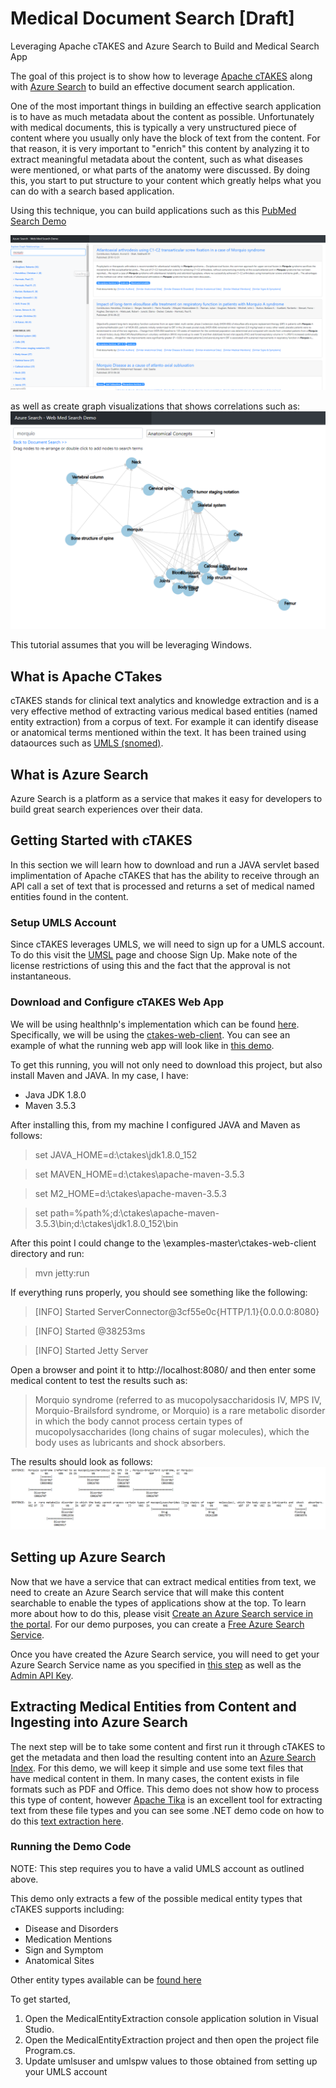 # Medical Document Search [Draft]
Leveraging Apache cTAKES and Azure Search to Build and Medical Search App

The goal of this project is to show how to leverage [Apache cTAKES](http://ctakes.apache.org/) along with [Azure Search](https://azure.microsoft.com/en-us/services/search/) to build an effective document search application.  

One of the most important things in building an effective search application is to have as much metadata about the content as possible.  Unfortunately with medical documents, this is typically a very unstructured piece of content where you usually only have the block of text from the content.  For that reason, it is very important to "enrich" this content by analyzing it to extract meaningful metadata about the content, such as what diseases were mentioned, or what parts of the anatomy were discussed.  By doing this, you start to put structure to your content which greatly helps what you can do with a search based application.

Using this technique, you can build applications such as this [PubMed Search Demo](http://webmedsearch.azurewebsites.net)

![Medical NER Search Demo of PubMed](https://raw.githubusercontent.com/liamca/medical-ner-search/master/pubmed_search_demo.png)

as well as create graph visualizations that shows correlations such as: 
![Medical NER Search Graph Demo of PubMed](https://raw.githubusercontent.com/liamca/medical-ner-search/master/medical_search_graph.png)

This tutorial assumes that you will be leveraging Windows.

## What is Apache CTakes
cTAKES stands for clinical text analytics and knowledge extraction and is a very effective method of extracting various medical based entities (named entity extraction) from a corpus of text.  For example it can identify disease or anatomical terms mentioned within the text.  It has been trained using dataources such as [UMLS (snomed)](https://www.nlm.nih.gov/healthit/snomedct/).

## What is Azure Search
Azure Search is a platform as a service that makes it easy for developers to build great search experiences over their data.  

## Getting Started with cTAKES
In this section we will learn how to download and run a JAVA servlet based implimentation of Apache cTAKES that has the ability to receive through an API call a set of text that is processed and returns a set of medical named entities found in the content.

### Setup UMLS Account
Since cTAKES leverages UMLS, we will need to sign up for a UMLS account.  To do this visit the [UMSL](https://www.nlm.nih.gov/research/umls/) page and choose Sign Up.  Make note of the license restrictions of using this and the fact that the approval is not instantaneous.

### Download and Configure cTAKES Web App
We will be using healthnlp's implementation which can be found [here](https://github.com/healthnlp/examples).  Specifically, we will be using the [ctakes-web-client](https://github.com/healthnlp/examples/tree/master/ctakes-web-client).  You can see an example of what the running web app will look like in [this demo](http://54.68.117.30:8080/index.jsp).

To get this running, you will not only need to download this project, but also install Maven and JAVA.  In my case, I have:
* Java JDK 1.8.0
* Maven 3.5.3

After installing this, from my machine I configured JAVA and Maven as follows:

> set JAVA_HOME=d:\ctakes\jdk1.8.0_152

> set MAVEN_HOME=d:\ctakes\apache-maven-3.5.3

> set M2_HOME=d:\ctakes\apache-maven-3.5.3

> set path=%path%;d:\ctakes\apache-maven-3.5.3\bin;d:\ctakes\jdk1.8.0_152\bin

After this point I could change to the \examples-master\ctakes-web-client directory and run:
> mvn jetty:run

If everything runs properly, you should see something like the following: 
> [INFO] Started ServerConnector@3cf55e0c{HTTP/1.1}{0.0.0.0:8080}

> [INFO] Started @38253ms

> [INFO] Started Jetty Server

Open a browser and point it to http://localhost:8080/ and then enter some medical content to test the results such as: 
> Morquio syndrome (referred to as mucopolysaccharidosis IV, MPS IV, Morquio-Brailsford syndrome, or Morquio) is a rare metabolic disorder in which the body cannot process certain types of mucopolysaccharides (long chains of sugar molecules), which the body uses as lubricants and shock absorbers.

The results should look as follows:
![Medical NER Example using cTAKES](https://raw.githubusercontent.com/liamca/medical-ner-search/master/medical_ner_example.png)

## Setting up Azure Search
Now that we have a service that can extract medical entities from text, we need to create an Azure Search service that will make this content searchable to enable the types of applications show at the top.  To learn more about how to do this, please visit [Create an Azure Search service in the portal](https://docs.microsoft.com/en-us/azure/search/search-create-service-portal).  For our demo purposes, you can create a [Free Azure Search Service](https://docs.microsoft.com/en-us/azure/search/search-what-is-azure-search#free-trial).

Once you have created the Azure Search service, you will need to get your Azure Search Service name as you specified in [this step](https://docs.microsoft.com/en-us/azure/search/search-create-service-portal#name-the-service-and-url-endpoint) as well as the [Admin API Key](https://docs.microsoft.com/en-us/azure/search/search-create-index-dotnet#identify-your-azure-search-services-admin-api-key).

## Extracting Medical Entities from Content and Ingesting into Azure Search
The next step will be to take some content and first run it through cTAKES to get the metadata and then load the resulting content into an [Azure Search Index](https://docs.microsoft.com/en-us/azure/search/search-create-index-dotnet).  For this demo, we will keep it simple and use some text files that have medical content in them.  In many cases, the content exists in file formats such as PDF and Office.  This demo does not show how to process this type of content, however [Apache Tika](https://tika.apache.org/) is an excellent tool for extracting text from these file types and you can see some .NET demo code on how to do this [text extraction here](https://github.com/liamca/AzureSearch-AzureFunctions-CognitiveServices/blob/master/ApacheTika/run.csx).

### Running the Demo Code
NOTE: This step requires you to have a valid UMLS account as outlined above.

This demo only extracts a few of the possible medical entity types that cTAKES supports including:
* Disease and Disorders
* Medication Mentions
* Sign and Symptom 
* Anatomical Sites

Other entity types available can be [found here](http://ctakes.apache.org/apidocs/trunk/org/apache/ctakes/typesystem/type/textsem/EventMention.html)

To get started, 
1. Open the MedicalEntityExtraction console application solution in Visual Studio. 
2. Open the MedicalEntityExtraction project and then open the project file Program.cs.
3. Update umlsuser and umlspw values to those obtained from setting up your UMLS account
